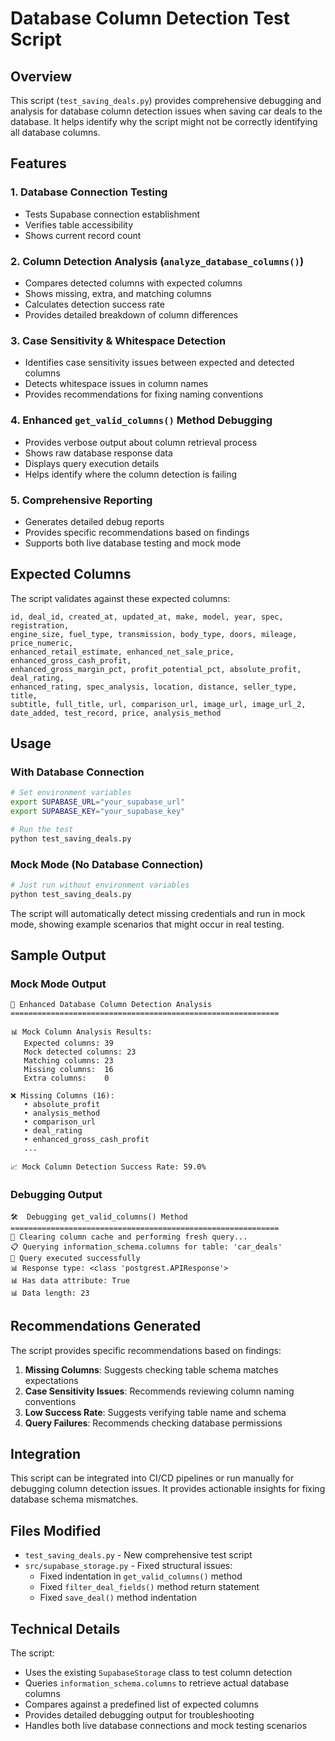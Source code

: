 # Database Column Detection Test Script

## Overview

This script (`test_saving_deals.py`) provides comprehensive debugging and analysis for database column detection issues when saving car deals to the database. It helps identify why the script might not be correctly identifying all database columns.

## Features

### 1. Database Connection Testing
- Tests Supabase connection establishment
- Verifies table accessibility 
- Shows current record count

### 2. Column Detection Analysis (`analyze_database_columns()`)
- Compares detected columns with expected columns
- Shows missing, extra, and matching columns
- Calculates detection success rate
- Provides detailed breakdown of column differences

### 3. Case Sensitivity & Whitespace Detection
- Identifies case sensitivity issues between expected and detected columns
- Detects whitespace issues in column names
- Provides recommendations for fixing naming conventions

### 4. Enhanced `get_valid_columns()` Method Debugging
- Provides verbose output about column retrieval process
- Shows raw database response data
- Displays query execution details
- Helps identify where the column detection is failing

### 5. Comprehensive Reporting
- Generates detailed debug reports
- Provides specific recommendations based on findings
- Supports both live database testing and mock mode

## Expected Columns

The script validates against these expected columns:
```
id, deal_id, created_at, updated_at, make, model, year, spec, registration, 
engine_size, fuel_type, transmission, body_type, doors, mileage, price_numeric, 
enhanced_retail_estimate, enhanced_net_sale_price, enhanced_gross_cash_profit, 
enhanced_gross_margin_pct, profit_potential_pct, absolute_profit, deal_rating, 
enhanced_rating, spec_analysis, location, distance, seller_type, title, 
subtitle, full_title, url, comparison_url, image_url, image_url_2, 
date_added, test_record, price, analysis_method
```

## Usage

### With Database Connection
```bash
# Set environment variables
export SUPABASE_URL="your_supabase_url"
export SUPABASE_KEY="your_supabase_key"

# Run the test
python test_saving_deals.py
```

### Mock Mode (No Database Connection)
```bash
# Just run without environment variables
python test_saving_deals.py
```

The script will automatically detect missing credentials and run in mock mode, showing example scenarios that might occur in real testing.

## Sample Output

### Mock Mode Output
```
🚀 Enhanced Database Column Detection Analysis
============================================================

📊 Mock Column Analysis Results:
   Expected columns: 39
   Mock detected columns: 23
   Matching columns: 23
   Missing columns:  16
   Extra columns:    0

❌ Missing Columns (16):
   • absolute_profit
   • analysis_method
   • comparison_url
   • deal_rating
   • enhanced_gross_cash_profit
   ...

📈 Mock Column Detection Success Rate: 59.0%
```

### Debugging Output
```
🛠️  Debugging get_valid_columns() Method
============================================================
🔄 Clearing column cache and performing fresh query...
📋 Querying information_schema.columns for table: 'car_deals'
📡 Query executed successfully
📊 Response type: <class 'postgrest.APIResponse'>
📊 Has data attribute: True
📊 Data length: 23
```

## Recommendations Generated

The script provides specific recommendations based on findings:

1. **Missing Columns**: Suggests checking table schema matches expectations
2. **Case Sensitivity Issues**: Recommends reviewing column naming conventions  
3. **Low Success Rate**: Suggests verifying table name and schema
4. **Query Failures**: Recommends checking database permissions

## Integration

This script can be integrated into CI/CD pipelines or run manually for debugging column detection issues. It provides actionable insights for fixing database schema mismatches.

## Files Modified

- `test_saving_deals.py` - New comprehensive test script
- `src/supabase_storage.py` - Fixed structural issues:
  - Fixed indentation in `get_valid_columns()` method
  - Fixed `filter_deal_fields()` method return statement
  - Fixed `save_deal()` method indentation

## Technical Details

The script:
- Uses the existing `SupabaseStorage` class to test column detection
- Queries `information_schema.columns` to retrieve actual database columns
- Compares against a predefined list of expected columns
- Provides detailed debugging output for troubleshooting
- Handles both live database connections and mock testing scenarios